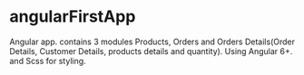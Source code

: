 # angularFirstApp
Angular app. contains 3 modules Products, Orders and Orders Details(Order Details, Customer Details, products details and quantity).  Using Angular 6+.  and Scss for styling. 
